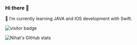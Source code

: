 ### Hi there 👋

🌱 I’m currently learning JAVA and IOS development with Swift.

![visitor badge](https://visitor-badge.glitch.me/badge?page_id=nihatcancivi.visitor-badge)

![Nihat's GitHub stats](https://github-readme-stats.vercel.app/api?username=nihatcancivi&show_icons=true&theme=tokyonight)


<!--
**nihatcancivi/nihatcancivi** is a ✨ _special_ ✨ repository because its `README.md` (this file) appears on your GitHub profile.

Here are some ideas to get you started:

- 🔭 I’m currently working on ...
-🌱 I’m currently learning IOS development with Swift.
- 👯 I’m looking to collaborate on ...
- 🤔 I’m looking for help with ...
- 💬 Ask me about ...
- 📫 How to reach me: ...
- 😄 Pronouns: ...
- ⚡ Fun fact: ...
-->

